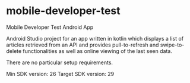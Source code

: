 # mobile-developer-test
Mobile Developer Test Android App

Android Studio project for an app written in kotlin which displays a list of articles retrieved from an API and provides pull-to-refresh and swipe-to-delete functionalities as well as online viewing of the last seen data.

There are no particular setup requirements.

Min SDK version: 26
Target SDK version: 29

